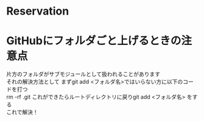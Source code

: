 # Reservation
# GitHubにフォルダごと上げるときの注意点
片方のフォルダがサブモジュールとして扱われることがあります  
それの解決方法として
まずgit add <フォルダ名>ではいらない方に以下のコードを打つ  
rm -rf .git
これができたらルートディレクトリに戻りgit add <フォルダ名> をする  
これで解決！
